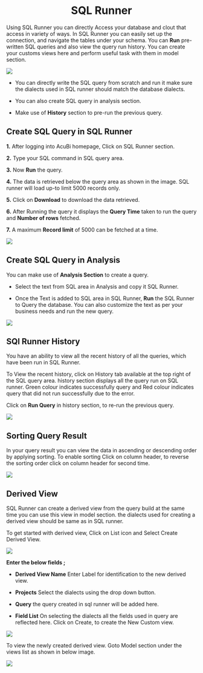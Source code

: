 
<center><h1>SQL Runner </h1></center>

Using SQL Runner you can directly Access your database and clout that access in variety of ways. In SQL Runner you can easily set up the connection, and navigate the tables under your schema. You can **Run** pre-written SQL queries and also view the query run history. You can create your customs views here and perform useful task with them in model section.  

![
](https://raw.githubusercontent.com/sv18042016/fp1/532dd8b61e94d1e08fe0b89afa6a5961336e8ad2/images/sql_ru.png)

- You can directly write the SQL query from scratch and run it make sure the dialects used in SQL runner should match the database dialects. 

- You can also create SQL query in analysis section. 

- Make use of **History** section to pre-run the previous query.

## Create SQL Query in SQL Runner

**1.** After logging into AcuBi homepage, Click on SQL Runner section.

**2.**  Type your SQL command in SQL query area.

**3.**  Now **Run** the query.

**4.** The data is retrieved below the query area as shown in the image. SQL runner will load up-to limit 5000 records only.

**5.** Click on **Download** to download the data retrieved.

**6.** After Running the query it displays the **Query Time** taken to run the query and **Number of rows** fetched.

**7.** A maximum **Record limit** of 5000 can be fetched at a time.


![
](https://raw.githubusercontent.com/sv18042016/fp1/ce8e9fc79b080f9de55ebc3627f8c1f071efd6d5/images/sql_runner.png)



## Create SQL Query in Analysis

You can make use of **Analysis Section** to create a query.

- Select the text from SQL area in Analysis and copy it SQL Runner.

- Once the Text is added to SQL area in SQL Runner, **Run** the SQL Runner to Query the database. You can also customize the text as per your business needs and run the new query.

![
](https://raw.githubusercontent.com/sv18042016/fp1/5b49497f917e7ef704bffb142452286fdec45747/images/sql_Analysis.png)


## SQl Runner History

You have an ability to view all the recent history of all the queries, which have been run in SQL Runner.

To View the recent history, click on History tab available at the top right of the SQL query area. history section displays all the query run on SQL runner. Green colour indicates successfully query and Red colour indicates query that did not run successfully due to the error.  

Click on **Run Query** in history section, to re-run the previous query.

![
](https://raw.githubusercontent.com/sv18042016/fp1/5c48d711bf5f6b900a47397cc60d54a507bf0b2b/images/sql_history.png)

## Sorting Query Result

In your query result you can view the data in ascending or descending order by applying sorting. To enable sorting Click on column header, to reverse the sorting order click on column header for second time.

![
](https://raw.githubusercontent.com/sv18042016/fp1/5f2f6b7d5ed9daf4222fd8da2636ecabbe2cabcd/images/sort_sql.png)


## Derived View

SQL Runner can create a derived view from the query build at the same time you can use this view in model section. the dialects used for creating a derived view should be same as in SQL runner.

To get started with derived view, Click on List icon and Select Create Derived View.

![
](https://raw.githubusercontent.com/sv18042016/fp1/51255d3dbab14ac3607ff6091c095452be43d238/images/derived%201.png)

**Enter the below fields ;**

- **Derived View Name** Enter Label for identification to the new derived view.

- **Projects** Select the dialects using the drop down button.
 
- **Query** the query created in sql runner will be added here.
 
 -  **Field List** On selecting the dialects all the fields used in query are reflected here.
 Click on Create, to create the New Custom view. 
 
 ![
](https://raw.githubusercontent.com/sv18042016/fp1/51255d3dbab14ac3607ff6091c095452be43d238/images/custom_view.png)

To view the newly created derived view. Goto Model section under the views list as shown in below image.

![
](https://raw.githubusercontent.com/sv18042016/fp1/51255d3dbab14ac3607ff6091c095452be43d238/images/model_derived_view.png)
<!--stackedit_data:
eyJoaXN0b3J5IjpbNDg1NjUzNTk0LDE5Nzg4MjA3MzAsNzU5Mz
I4OTQ2LC00NDgxNDYwOTYsMTkxMzAxOTQ3NF19
-->